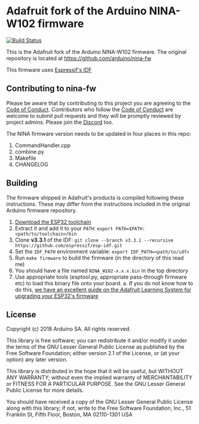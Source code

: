 # Adafruit fork of the Arduino NINA-W102 firmware

[![Build Status](https://travis-ci.com/adafruit/nina-fw.svg?branch=master)](https://travis-ci.com/adafruit/nina-fw)

This is the Adafruit fork of the Arduino NINA-W102 firmware. The original
repository is located at https://github.com/arduino/nina-fw

This firmware uses [Espressif's IDF](https://github.com/espressif/esp-idf)

## Contributing to nina-fw

Please be aware that by contributing to this project
you are agreeing to the [Code of Conduct](https://github.com/adafruit/nina-fw/code-of-conduct.md).
Contributors who follow the [Code of Conduct](https://github.com/adafruit/nina-fw/code-of-conduct.md)
are welcome to submit pull requests and they will be promptly
reviewed by project admins. Please join the [Discord](https://adafru.it/discord) too.

The NINA firmware version needs to be updated in four places in this repo:
1. CommandHandler.cpp
1. combine.py
1. Makefile
1. CHANGELOG

## Building

The firmware shipped in Adafruit's products is compiled following these
instructions. These may differ from the instructions included in the
original Arduino firmware repository.

1. [Download the ESP32 toolchain](https://docs.espressif.com/projects/esp-idf/en/v3.3.1/get-started/index.html#setup-toolchain)
1. Extract it and add it to your `PATH`: `export PATH=$PATH:<path/to/toolchain>/bin`
1. Clone **v3.3.1** of the IDF: `git clone --branch v3.3.1 --recursive https://github.com/espressif/esp-idf.git`
1. Set the `IDF_PATH` environment variable: `export IDF_PATH=<path/to/idf>`
1. Run `make firmware` to build the firmware (in the directory of this read me)
1. You should have a file named `NINA_W102-x.x.x.bin` in the top directory
1. Use appropriate tools (esptool.py, appropriate pass-through firmware etc)
   to load this binary file onto your board.
    a. If you do not know how to do this, [we have an excellent guide on the Adafruit Learning System for upgrading your ESP32's firmware](https://learn.adafruit.com/upgrading-esp32-firmware)


## License

Copyright (c) 2018 Arduino SA. All rights reserved.

This library is free software; you can redistribute it and/or
modify it under the terms of the GNU Lesser General Public
License as published by the Free Software Foundation; either
version 2.1 of the License, or (at your option) any later version.

This library is distributed in the hope that it will be useful,
but WITHOUT ANY WARRANTY; without even the implied warranty of
MERCHANTABILITY or FITNESS FOR A PARTICULAR PURPOSE. See the GNU
Lesser General Public License for more details.

You should have received a copy of the GNU Lesser General Public
License along with this library; if not, write to the Free Software
Foundation, Inc., 51 Franklin St, Fifth Floor, Boston, MA 02110-1301 USA
